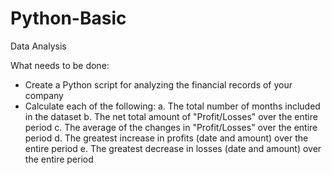 # Python-Basic
Data Analysis

What needs to be done: 
- Create a Python script for analyzing the financial records of your company 
- Calculate each of the following:
    a. The total number of months included in the dataset
    b. The net total amount of "Profit/Losses" over the entire period
    c. The average of the changes in "Profit/Losses" over the entire period
    d. The greatest increase in profits (date and amount) over the entire period
    e. The greatest decrease in losses (date and amount) over the entire period
